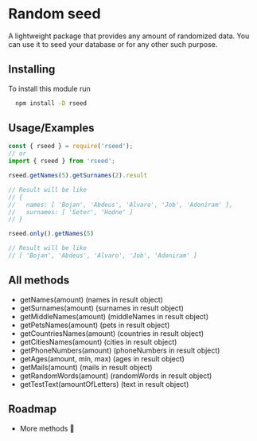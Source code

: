 
# Random seed

A lightweight package that provides any amount of randomized data. You can use it to seed your database or for any other such purpose.


## Installing

To install this module run

```bash
  npm install -D rseed
```


## Usage/Examples

```javascript
const { rseed } = require('rseed');
// or
import { rseed } from 'rseed';

rseed.getNames(5).getSurnames(2).result

// Result will be like  
// {
//   names: [ 'Bojan', 'Abdeus', 'Alvaro', 'Job', 'Adoniram' ],
//   surnames: [ 'Seter', 'Hodne' ]
// }

rseed.only().getNames(5)

// Result will be like  
// [ 'Bojan', 'Abdeus', 'Alvaro', 'Job', 'Adoniram' ]
```


## All methods

- getNames(amount) (names in result object)
- getSurnames(amount) (surnames in result object)
- getMiddleNames(amount) (middleNames in result object)
- getPetsNames(amount) (pets in result object)
- getCountriesNames(amount) (countries in result object)
- getCitiesNames(amount) (cities in result object)
- getPhoneNumbers(amount) (phoneNumbers in result object)
- getAges(amount, min, max) (ages in result object)
- getMails(amount) (mails in result object)
- getRandomWords(amount) (randomWords in result object)
- getTestText(amountOfLetters) (text in result object)


## Roadmap

- More methods 💪
